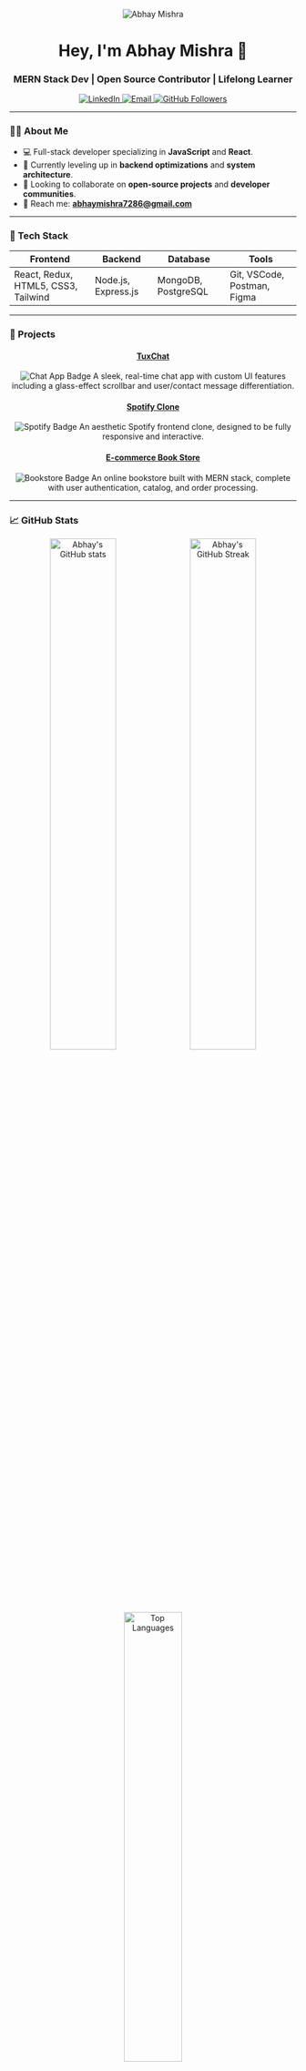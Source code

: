 <p align="center">
  <picture>
    <source media="(prefers-color-scheme: dark)" srcset="https://github.com/Abhay7286/your-repo-name/raw/main/assets/dark_mode.svg">
    <source media="(prefers-color-scheme: light)" srcset="https://github.com/Abhay7286/your-repo-name/raw/main/assets/light_mode.svg">
    <img alt="Abhay Mishra" src="https://github.com/Abhay7286/your-repo-name/raw/main/assets/light_mode.svg">
  </picture>
</p>

<h1 align="center">Hey, I'm Abhay Mishra 👋</h1>
<h3 align="center">MERN Stack Dev | Open Source Contributor | Lifelong Learner</h3>

<p align="center">
  <a href="https://linkedin.com/in/abhay~mishra">
    <img src="https://img.shields.io/badge/LinkedIn-0077B5?style=for-the-badge&logo=linkedin&logoColor=white" alt="LinkedIn" />
  </a>
  <a href="mailto:abhaymishra7286@gmail.com">
    <img src="https://img.shields.io/badge/Email-D14836?style=for-the-badge&logo=gmail&logoColor=white" alt="Email" />
  </a>
  <a href="https://github.com/Abhay7286">
    <img src="https://img.shields.io/github/followers/Abhay7286?style=social" alt="GitHub Followers" />
  </a>
</p>

---

### 🧑‍💻 About Me

- 💻 Full-stack developer specializing in **JavaScript** and **React**.
- 🌱 Currently leveling up in **backend optimizations** and **system architecture**.
- 👯 Looking to collaborate on **open-source projects** and **developer communities**.
- 📧 Reach me: **abhaymishra7286@gmail.com**

---

### 🚀 Tech Stack

| **Frontend**         | **Backend**         | **Database**        | **Tools**                    |
|----------------------|---------------------|---------------------|------------------------------|
| React, Redux, HTML5, CSS3, Tailwind | Node.js, Express.js | MongoDB, PostgreSQL           | Git, VSCode, Postman, Figma |

---

### 💼 Projects

<div align="center">
  
#### [TuxChat](https://github.com/Abhay7286/TuxChat)
<img src="https://img.shields.io/badge/Chat%20App-blue?style=flat-square" alt="Chat App Badge" />  
A sleek, real-time chat app with custom UI features including a glass-effect scrollbar and user/contact message differentiation.

#### [Spotify Clone](https://github.com/Abhay7286/spotify-clone)
<img src="https://img.shields.io/badge/Spotify%20Clone-1DB954?style=flat-square&logo=spotify&logoColor=white" alt="Spotify Badge" />  
An aesthetic Spotify frontend clone, designed to be fully responsive and interactive.

#### [E-commerce Book Store](https://github.com/Abhay7286/Online-Bookstore)
<img src="https://img.shields.io/badge/Online%20Bookstore-FF3E00?style=flat-square" alt="Bookstore Badge" />  
An online bookstore built with MERN stack, complete with user authentication, catalog, and order processing.

</div>

---

### 📈 GitHub Stats

<p align="center">
  <img src="https://github-readme-stats.vercel.app/api?username=Abhay7286&show_icons=true&theme=radical" alt="Abhay's GitHub stats" width="48%"/>
  <img src="https://github-readme-streak-stats.herokuapp.com/?user=Abhay7286&theme=radical" alt="Abhay's GitHub Streak" width="48%"/>
</p>

<p align="center">
  <img src="https://github-readme-stats.vercel.app/api/top-langs/?username=Abhay7286&layout=compact&theme=radical" alt="Top Languages" width="45%" />
</p>

---

### 🌐 Connect with Me

<p align="center">
  <a href="https://linkedin.com/in/abhay~mishra"><img src="https://img.icons8.com/fluent/48/000000/linkedin.png" alt="LinkedIn" /></a>
  <a href="mailto:abhaymishra7286@gmail.com"><img src="https://img.icons8.com/fluent/48/000000/gmail.png" alt="Gmail" /></a>
  <a href="https://github.com/Abhay7286"><img src="https://img.icons8.com/fluent/48/000000/github.png" alt="GitHub" /></a>
</p>

